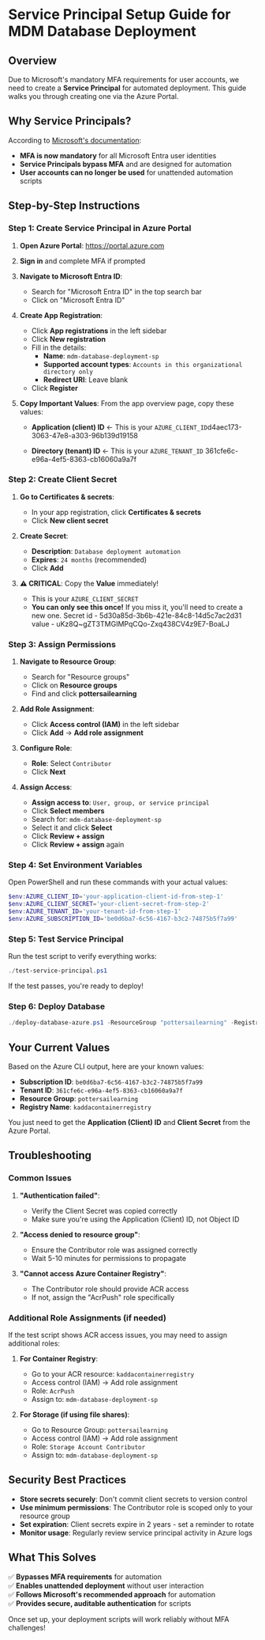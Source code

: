 # Service Principal Setup Guide for MDM Database Deployment

## Overview

Due to Microsoft's mandatory MFA requirements for user accounts, we need to create a **Service Principal** for automated deployment. This guide walks you through creating one via the Azure Portal.

## Why Service Principals?

According to [Microsoft's documentation](https://learn.microsoft.com/en-us/powershell/azure/authenticate-mfa?view=azps-14.1.0):
- **MFA is now mandatory** for all Microsoft Entra user identities
- **Service Principals bypass MFA** and are designed for automation
- **User accounts can no longer be used** for unattended automation scripts

## Step-by-Step Instructions

### Step 1: Create Service Principal in Azure Portal

1. **Open Azure Portal**: https://portal.azure.com
2. **Sign in** and complete MFA if prompted
3. **Navigate to Microsoft Entra ID**:
   - Search for "Microsoft Entra ID" in the top search bar
   - Click on "Microsoft Entra ID"

4. **Create App Registration**:
   - Click **App registrations** in the left sidebar
   - Click **New registration**
   - Fill in the details:
     - **Name**: `mdm-database-deployment-sp`
     - **Supported account types**: `Accounts in this organizational directory only`
     - **Redirect URI**: Leave blank
   - Click **Register**

5. **Copy Important Values**:
   From the app overview page, copy these values:
   - **Application (client) ID** ← This is your `AZURE_CLIENT_ID`d4aec173-3063-47e8-a303-96b139d19158

   - **Directory (tenant) ID** ← This is your `AZURE_TENANT_ID` 361cfe6c-e96a-4ef5-8363-cb16060a9a7f

### Step 2: Create Client Secret

1. **Go to Certificates & secrets**:
   - In your app registration, click **Certificates & secrets**
   - Click **New client secret**

2. **Create Secret**:
   - **Description**: `Database deployment automation`
   - **Expires**: `24 months` (recommended)
   - Click **Add**

3. **⚠️ CRITICAL**: Copy the **Value** immediately!
   - This is your `AZURE_CLIENT_SECRET`
   - **You can only see this once!** If you miss it, you'll need to create a new one.
Secret id - 5d30a85d-3b6b-421e-84c8-14d5c7ac2d31
value - uKz8Q~gZT3TMGIMPqCQo-Zxq438CV4z9E7-BoaLJ

### Step 3: Assign Permissions

1. **Navigate to Resource Group**:
   - Search for "Resource groups"
   - Click on **Resource groups**
   - Find and click **pottersailearning**

2. **Add Role Assignment**:
   - Click **Access control (IAM)** in the left sidebar
   - Click **Add** → **Add role assignment**

3. **Configure Role**:
   - **Role**: Select `Contributor`
   - Click **Next**

4. **Assign Access**:
   - **Assign access to**: `User, group, or service principal`
   - Click **Select members**
   - Search for: `mdm-database-deployment-sp`
   - Select it and click **Select**
   - Click **Review + assign**
   - Click **Review + assign** again

### Step 4: Set Environment Variables

Open PowerShell and run these commands with your actual values:

```powershell
$env:AZURE_CLIENT_ID='your-application-client-id-from-step-1'
$env:AZURE_CLIENT_SECRET='your-client-secret-from-step-2'
$env:AZURE_TENANT_ID='your-tenant-id-from-step-1'
$env:AZURE_SUBSCRIPTION_ID='be0d6ba7-6c56-4167-b3c2-74875b5f7a99'
```

### Step 5: Test Service Principal

Run the test script to verify everything works:

```powershell
./test-service-principal.ps1
```

If the test passes, you're ready to deploy!

### Step 6: Deploy Database

```powershell
./deploy-database-azure.ps1 -ResourceGroup "pottersailearning" -RegistryName "kaddacontainerregistry" -UseServicePrincipal
```

## Your Current Values

Based on the Azure CLI output, here are your known values:
- **Subscription ID**: `be0d6ba7-6c56-4167-b3c2-74875b5f7a99`
- **Tenant ID**: `361cfe6c-e96a-4ef5-8363-cb16060a9a7f`
- **Resource Group**: `pottersailearning`
- **Registry Name**: `kaddacontainerregistry`

You just need to get the **Application (Client) ID** and **Client Secret** from the Azure Portal.

## Troubleshooting

### Common Issues

1. **"Authentication failed"**:
   - Verify the Client Secret was copied correctly
   - Make sure you're using the Application (Client) ID, not Object ID

2. **"Access denied to resource group"**:
   - Ensure the Contributor role was assigned correctly
   - Wait 5-10 minutes for permissions to propagate

3. **"Cannot access Azure Container Registry"**:
   - The Contributor role should provide ACR access
   - If not, assign the "AcrPush" role specifically

### Additional Role Assignments (if needed)

If the test script shows ACR access issues, you may need to assign additional roles:

1. **For Container Registry**:
   - Go to your ACR resource: `kaddacontainerregistry`
   - Access control (IAM) → Add role assignment
   - Role: `AcrPush`
   - Assign to: `mdm-database-deployment-sp`

2. **For Storage (if using file shares)**:
   - Go to Resource Group: `pottersailearning`
   - Access control (IAM) → Add role assignment
   - Role: `Storage Account Contributor`
   - Assign to: `mdm-database-deployment-sp`

## Security Best Practices

- **Store secrets securely**: Don't commit client secrets to version control
- **Use minimum permissions**: The Contributor role is scoped only to your resource group
- **Set expiration**: Client secrets expire in 2 years - set a reminder to rotate
- **Monitor usage**: Regularly review service principal activity in Azure logs

## What This Solves

✅ **Bypasses MFA requirements** for automation  
✅ **Enables unattended deployment** without user interaction  
✅ **Follows Microsoft's recommended approach** for automation  
✅ **Provides secure, auditable authentication** for scripts  

Once set up, your deployment scripts will work reliably without MFA challenges! 